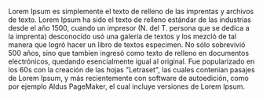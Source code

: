Lorem Ipsum es simplemente el texto de 
relleno de las imprentas y archivos de 
texto. Lorem Ipsum ha sido el texto de 
relleno estándar de las industrias 
desde el año 1500, cuando un impresor 
(N. del T. persona que se dedica a la 
imprenta) desconocido usó una galería 
de textos y los mezcló de tal manera 
que logró hacer un libro de textos 
especimen. No sólo sobrevivió 500 
años, sino que tambien ingresó como 
texto de relleno en documentos 
electrónicos, quedando esencialmente 
igual al original. Fue popularizado en 
los 60s con la creación de las hojas 
"Letraset", las cuales contenian 
pasajes de Lorem Ipsum, y más 
recientemente con software de 
autoedición, como por ejemplo Aldus 
PageMaker, el cual incluye versiones 
de Lorem Ipsum.